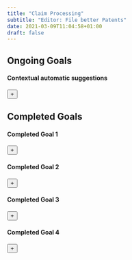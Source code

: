 ```yaml
---
title: "Claim Processing"
subtitle: "Editor: File better Patents"
date: 2021-03-09T11:04:58+01:00
draft: false
---
```


<div id="claim-section">
<div class="claim-body">
<div class="on-going">
    <h2>Ongoing Goals</h2>
<div class="goal">
    <h4>Contextual automatic suggestions</h4>
    <button>+</button>
</div>
</div>
<div class="completed-goals"> 
    <h2>Completed Goals</h2>
    <div class="goal">
        <h4>Completed Goal 1</h4>
        <button class="btn">+</button>
</div>
<div class="goal">
    <h4>Completed Goal 2</h4>
    <button class="btn">+</button>
</div>
<div class="goal">
    <h4>Completed Goal 3</h4>
    <button class="btn">+</button>
</div>
<div class="goal">
    <h4>Completed Goal 4</h4>
    <button class="btn">+</button>
</div>
</div>
</div>
</div>
